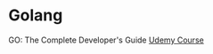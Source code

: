 # Golang

GO: The Complete Developer's Guide [Udemy Course](https://farfetch.udemy.com/course/go-the-complete-developers-guide/)
